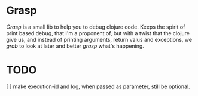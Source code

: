 # Grasp

_Grasp_ is a small lib to help you to debug clojure code.
Keeps the spirit of print based debug, that I'm a proponent of,
but with a twist that the clojure give us, and instead of printing arguments,
return valus and exceptions, we _grab_ to look at later and better _grasp_ what's happening.

# TODO

[ ] make execution-id and log, when passed as parameter, still be optional.
